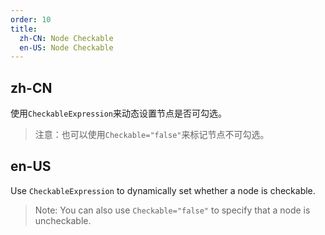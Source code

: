 ```yaml
---
order: 10
title:
  zh-CN: Node Checkable
  en-US: Node Checkable
---
```


## zh-CN

使用`CheckableExpression`来动态设置节点是否可勾选。
> 注意：也可以使用`Checkable="false"`来标记节点不可勾选。

## en-US

Use `CheckableExpression` to dynamically set whether a node is checkable.
> Note: You can also use `Checkable="false"` to specify that a node is uncheckable.